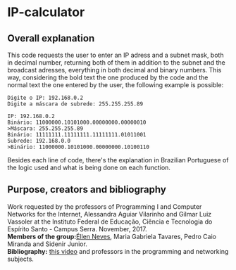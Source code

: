 # IP-calculator
## Overall explanation
This code requests the user to enter an IP adress and a subnet mask, both in decimal number, returning both of them in addition to the subnet and the broadcast adresses, everything in both decimal and binary numbers. This way, considering the bold text the one produced by the code and the normal text the one entered by the user, the following example is possible:

```
Digite o IP: 192.168.0.2
Digite a máscara de subrede: 255.255.255.89

IP: 192.168.0.2
Binário: 11000000.10101000.00000000.00000010
>Máscara: 255.255.255.89
Binário: 11111111.11111111.11111111.01011001
Subrede: 192.168.0.0
>Binário: 11000000.10101000.00000000.10100110
```

Besides each line of code, there's the explanation in Brazilian Portuguese of the logic used and what is being done on each function.

## Purpose, creators and bibliography
Work requested by the professors of Programming I and Computer Networks for the Internet, Alessandra Aguiar Vilarinho and Gilmar Luiz Vassoler at the Instituto Federal de Educação, Ciência e Tecnologia do Espírito Santo - Campus Serra. November, 2017.</br>
<b>Members of the group:</b>[Éllen Neves](https://github.com/Eosn), Maria Gabriela Tavares, Pedro Caio Miranda and Sidenir Junior.</br>
<b>Bibliography:</b> [this video](https://www.youtube.com/watch?v=mrbG8B6Gqfs&feature=youtu.be) and professors in the programming and networking subjects.
